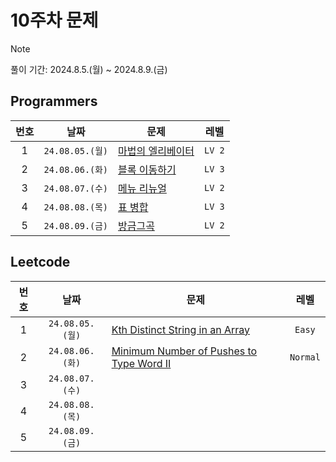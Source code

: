# 10주차 문제

> [!NOTE]
> 풀이 기간: 2024.8.5.(월) ~ 2024.8.9.(금)

## Programmers

| 번호  |      날짜       | 문제                                                                                  |  레벨  |
| :---: | :-------------: | ------------------------------------------------------------------------------------- | :----: |
|   1   | `24.08.05.(월)` | [마법의 엘리베이터](https://school.programmers.co.kr/learn/courses/30/lessons/148653) | `LV 2` |
|   2   | `24.08.06.(화)` | [블록 이동하기](https://school.programmers.co.kr/learn/courses/30/lessons/60063)      | `LV 3` |
|   3   | `24.08.07.(수)` | [메뉴 리뉴얼](https://school.programmers.co.kr/learn/courses/30/lessons/72411)        | `LV 2` |
|   4   | `24.08.08.(목)` | [표 병합](https://school.programmers.co.kr/learn/courses/30/lessons/150366)           | `LV 3` |
|   5   | `24.08.09.(금)` | [방금그곡](https://school.programmers.co.kr/learn/courses/30/lessons/17683)           | `LV 2` |

## Leetcode

| 번호  |      날짜       | 문제                                                                                                                                                                    |   레벨   |
| :---: | :-------------: | ----------------------------------------------------------------------------------------------------------------------------------------------------------------------- | :------: |
|   1   | `24.08.05.(월)` | [Kth Distinct String in an Array](https://leetcode.com/problems/kth-distinct-string-in-an-array/description/?envType=daily-question&envId=2024-08-05)                   |  `Easy`  |
|   2   | `24.08.06.(화)` | [Minimum Number of Pushes to Type Word II](https://leetcode.com/problems/minimum-number-of-pushes-to-type-word-ii/description/?envType=daily-question&envId=2024-08-06) | `Normal` |
|   3   | `24.08.07.(수)` |                                                                                                                                                                         |          |
|   4   | `24.08.08.(목)` |                                                                                                                                                                         |          |
|   5   | `24.08.09.(금)` |                                                                                                                                                                         |          |
